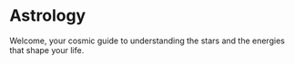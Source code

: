 # Astrology
Welcome, your cosmic guide to understanding the stars and the energies that shape your life. 
